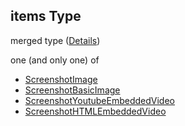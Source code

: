 ## items Type

merged type ([Details](game-properties-screenshots-items.md))

one (and only one) of

-   [ScreenshotImage](game-properties-screenshots-items-oneof-screenshotimage.md "check type definition")
-   [ScreenshotBasicImage](game-properties-screenshots-items-oneof-screenshotbasicimage.md "check type definition")
-   [ScreenshotYoutubeEmbeddedVideo](game-properties-screenshots-items-oneof-screenshotyoutubeembeddedvideo.md "check type definition")
-   [ScreenshotHTMLEmbeddedVideo](game-properties-screenshots-items-oneof-screenshothtmlembeddedvideo.md "check type definition")
